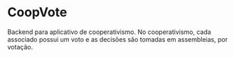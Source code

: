 # CoopVote
Backend para aplicativo de cooperativismo. No cooperativismo, cada associado possui um voto e as decisões são tomadas em assembleias, por votação.
